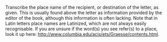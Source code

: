 Transcribe the place name of the recipient, or destination of the letter, as given. This is usually found above the letter as information provided by the editor of the book, although this information is often lacking. Note that in Latin letters place names are Latinized, which are not always easily recognisable. If you are unsure if the word(s) you see refer(s) to a place, look it up here: http://www.columbia.edu/acis/ets/Graesse/contents.html.
